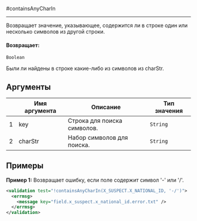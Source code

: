 #containsAnyCharIn

---

Возвращает значение, указывающее, содержится ли в строке один или несколько символов из другой строки.

#### Возвращает:

`Boolean`

Были ли найдены в строке какие-либо из символов из charStr.

## Аргументы

|  | Имя аргумента | Описание | Тип значения |
| --- | --- | --- | --- |
| 1 | key | Строка для поиска символов. | `String` |
| 2 | charStr | Набор символов для поиска. | `String` |

## Примеры

**Пример 1:** Возвращает ошибку, если поле содержит символ '-' или '/'.
```xml
<validation test="!containsAnyCharIn(X_SUSPECT.X_NATIONAL_ID, '-/')">
  <errmsg>
    <message key="field.x_suspect.x_national_id.error.txt" />
  </errmsg>
</validation>
```


